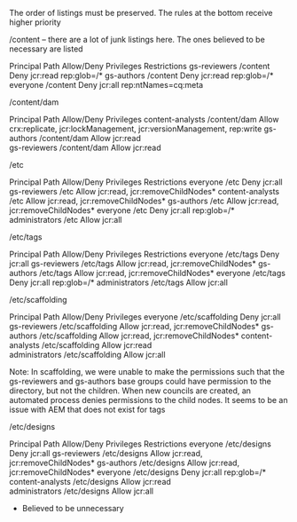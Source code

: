 The order of listings must be preserved. The rules at the bottom receive higher priority

/content – there are a lot of junk listings here. The ones believed to be necessary are listed

Principal	Path		Allow/Deny	Privileges	Restrictions
gs-reviewers	/content	Deny		jcr:read	rep:glob=/*
gs-authors	/content	Deny		jcr:read	rep:glob=/*
everyone	/content	Deny		jcr:all		rep:ntNames=cq:meta


/content/dam

Principal		Path		Allow/Deny	Privileges
content-analysts	/content/dam	Allow		crx:replicate, jcr:lockManagement, jcr:versionManagement, rep:write	
gs-authors		/content/dam	Allow		jcr:read	
gs-reviewers		/content/dam	Allow		jcr:read	


/etc

Principal		Path	Allow/Deny	Privileges			Restrictions
everyone		/etc	Deny		jcr:all	
gs-reviewers		/etc	Allow		jcr:read, jcr:removeChildNodes*	
content-analysts	/etc	Allow		jcr:read, jcr:removeChildNodes*	
gs-authors		/etc	Allow		jcr:read, jcr:removeChildNodes*	
everyone		/etc	Deny		jcr:all				rep:glob=/*
administrators		/etc	Allow		jcr:all	

/etc/tags

Principal	Path		Allow/Deny	Privileges			Restrictions
everyone	/etc/tags	Deny		jcr:all	
gs-reviewers	/etc/tags	Allow		jcr:read, jcr:removeChildNodes*	
gs-authors	/etc/tags	Allow		jcr:read, jcr:removeChildNodes*	
everyone	/etc/tags	Deny		jcr:all				rep:glob=/*
administrators	/etc/tags	Allow		jcr:all	


/etc/scaffolding

Principal		Path			Allow/Deny	Privileges
everyone		/etc/scaffolding	Deny		jcr:all	
gs-reviewers		/etc/scaffolding	Allow		jcr:read, jcr:removeChildNodes*	
gs-authors		/etc/scaffolding	Allow		jcr:read, jcr:removeChildNodes*	
content-analysts	/etc/scaffolding	Allow		jcr:read	
administrators		/etc/scaffolding	Allow		jcr:all	

Note: In scaffolding, we were unable to make the permissions such that the gs-reviewers and gs-authors base groups could have permission to the directory, but not the children. When new councils are created, an automated process denies permissions to the child nodes. It seems to be an issue with AEM that does not exist for tags

/etc/designs

Principal		Path		Allow/Deny	Privileges			Restrictions
everyone		/etc/designs	Deny		jcr:all	
gs-reviewers		/etc/designs	Allow		jcr:read, jcr:removeChildNodes*	
gs-authors		/etc/designs	Allow		jcr:read, jcr:removeChildNodes*	
everyone		/etc/designs	Deny		jcr:all				rep:glob=/*
content-analysts	/etc/designs	Allow		jcr:read	
administrators		/etc/designs	Allow		jcr:all	

* Believed to be unnecessary

